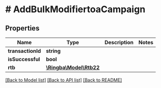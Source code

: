 # # AddBulkModifiertoaCampaign

## Properties

Name | Type | Description | Notes
------------ | ------------- | ------------- | -------------
**transactionId** | **string** |  |
**isSuccessful** | **bool** |  |
**rtb** | [**\Ringba\Model\Rtb22**](Rtb22.md) |  |

[[Back to Model list]](../../README.md#models) [[Back to API list]](../../README.md#endpoints) [[Back to README]](../../README.md)
